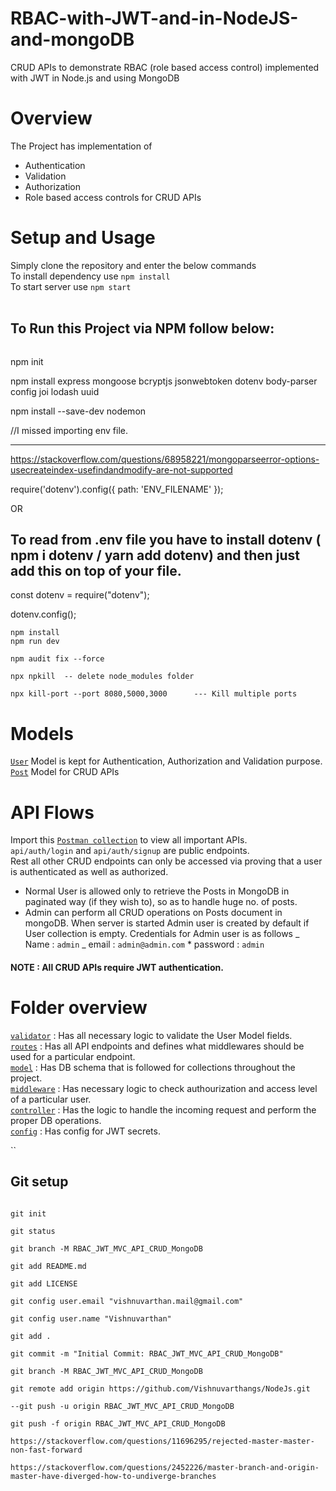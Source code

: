 # RBAC-with-JWT-and-in-NodeJS-and-mongoDB

CRUD APIs to demonstrate RBAC (role based access control) implemented with JWT in Node.js and using MongoDB

# Overview

The Project has implementation of

- Authentication
- Validation
- Authorization
- Role based access controls for CRUD APIs

# Setup and Usage

Simply clone the repository and enter the below commands <br/>
To install dependency use `npm install` <br/>
To start server use `npm start`<br/>
<br/>

## To Run this Project via NPM follow below:

```bash

```

npm init

npm install express mongoose bcryptjs jsonwebtoken dotenv body-parser config joi lodash uuid

npm install --save-dev nodemon

//I missed importing env file.

---

https://stackoverflow.com/questions/68958221/mongoparseerror-options-usecreateindex-usefindandmodify-are-not-supported

require('dotenv').config({ path: 'ENV_FILENAME' });

OR

## To read from .env file you have to install dotenv ( npm i dotenv / yarn add dotenv) and then just add this on top of your file.

const dotenv = require("dotenv");

dotenv.config();

```
npm install
npm run dev

npm audit fix --force

npx npkill  -- delete node_modules folder

npx kill-port --port 8080,5000,3000      --- Kill multiple ports
```

# Models

[`User`](https://github.com/Vishnuvarthangs/NodeJs/tree/RBAC_JWT_MVC_API_CRUD_MongoDB/App/Models/user.js) Model is kept for Authentication, Authorization and Validation purpose.<br/>
[`Post`](https://github.com/Vishnuvarthangs/NodeJs/tree/RBAC_JWT_MVC_API_CRUD_MongoDB/App/Models/posts.js) Model for CRUD APIs

# API Flows

Import this [`Postman collection`](https://github.com/Vishnuvarthangs/NodeJs/blob/RBAC_JWT_API_CRUD/PostMan_Endpoints/AttainU.postman_collection.json) to view all important APIs.<br/>
`api/auth/login` and `api/auth/signup` are public endpoints.<br/>
Rest all other CRUD endpoints can only be accessed via proving that a user is authenticated as well as authorized.

- Normal User is allowed only to retrieve the Posts in MongoDB in paginated way (if they wish to), so as to handle huge no. of posts.
- Admin can perform all CRUD operations on Posts document in mongoDB.
  When server is started Admin user is created by default if User collection is empty. Credentials for Admin user is as follows
  _ Name : `admin`
  _ email : `admin@admin.com` \* password : `admin`

#### NOTE : All CRUD APIs require JWT authentication.

# Folder overview

[`validator`](https://github.com/Vishnuvarthangs/NodeJs/tree/RBAC_JWT_MVC_API_CRUD_MongoDB/App/Middlewares/validator) : Has all necessary logic to validate the User Model fields.<br/>
[`routes`](https://github.com/Vishnuvarthangs/NodeJs/tree/RBAC_JWT_MVC_API_CRUD_MongoDB/App/Routes) : Has all API endpoints and defines what middlewares should be used for a particular endpoint.<br/>
[`model`](https://github.com/Vishnuvarthangs/NodeJs/tree/RBAC_JWT_MVC_API_CRUD_MongoDB/App/Models) : Has DB schema that is followed for collections throughout the project.<br/>
[`middleware`](https://github.com/Vishnuvarthangs/NodeJs/tree/RBAC_JWT_MVC_API_CRUD_MongoDB/App/Middlewares) : Has necessary logic to check authourization and access level of a particular user.<br/>
[`controller`](https://github.com/Vishnuvarthangs/NodeJs/tree/RBAC_JWT_MVC_API_CRUD_MongoDB/App/Controllers) : Has the logic to handle the incoming request and perform the proper DB operations.<br/>
[`config`](https://github.com/Vishnuvarthangs/NodeJs/tree/RBAC_JWT_MVC_API_CRUD_MongoDB/App/Config) : Has config for JWT secrets.

``

## Git setup

```

git init

git status

git branch -M RBAC_JWT_MVC_API_CRUD_MongoDB

git add README.md

git add LICENSE

git config user.email "vishnuvarthan.mail@gmail.com"

git config user.name "Vishnuvarthan"

git add .

git commit -m "Initial Commit: RBAC_JWT_MVC_API_CRUD_MongoDB"

git branch -M RBAC_JWT_MVC_API_CRUD_MongoDB

git remote add origin https://github.com/Vishnuvarthangs/NodeJs.git

--git push -u origin RBAC_JWT_MVC_API_CRUD_MongoDB

git push -f origin RBAC_JWT_MVC_API_CRUD_MongoDB

https://stackoverflow.com/questions/11696295/rejected-master-master-non-fast-forward

https://stackoverflow.com/questions/2452226/master-branch-and-origin-master-have-diverged-how-to-undiverge-branches

```

